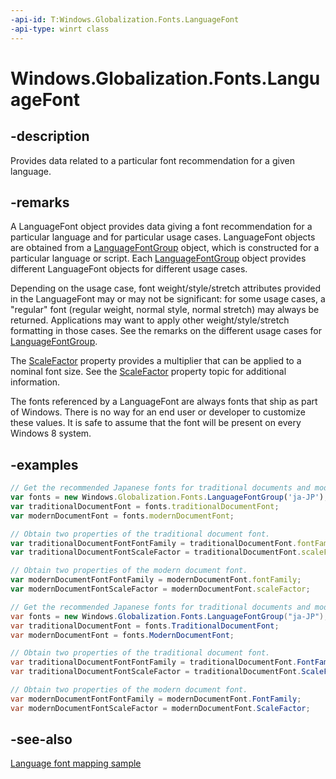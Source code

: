 ```yaml
---
-api-id: T:Windows.Globalization.Fonts.LanguageFont
-api-type: winrt class
---
```


<!-- Class syntax.
public class LanguageFont : Windows.Globalization.Fonts.ILanguageFont
-->

# Windows.Globalization.Fonts.LanguageFont

## -description
Provides data related to a particular font recommendation for a given language.

## -remarks
A LanguageFont object provides data giving a font recommendation for a particular language and for particular usage cases. LanguageFont objects are obtained from a [LanguageFontGroup](languagefontgroup.md) object, which is constructed for a particular language or script. Each [LanguageFontGroup](languagefontgroup.md) object provides different LanguageFont objects for different usage cases.

Depending on the usage case, font weight/style/stretch attributes provided in the LanguageFont may or may not be significant: for some usage cases, a "regular" font (regular weight, normal style, normal stretch) may always be returned. Applications may want to apply other weight/style/stretch formatting in those cases. See the remarks on the different usage cases for [LanguageFontGroup](languagefontgroup.md).

The [ScaleFactor](languagefont_scalefactor.md) property provides a multiplier that can be applied to a nominal font size. See the [ScaleFactor](languagefont_scalefactor.md) property topic for additional information.

The fonts referenced by a LanguageFont are always fonts that ship as part of Windows. There is no way for an end user or developer to customize these values. It is safe to assume that the font will be present on every Windows 8 system.

## -examples


```javascript
// Get the recommended Japanese fonts for traditional documents and modern documents.
var fonts = new Windows.Globalization.Fonts.LanguageFontGroup('ja-JP');
var traditionalDocumentFont = fonts.traditionalDocumentFont;
var modernDocumentFont = fonts.modernDocumentFont;

// Obtain two properties of the traditional document font.
var traditionalDocumentFontFontFamily = traditionalDocumentFont.fontFamily;   // "MS Mincho"
var traditionalDocumentFontScaleFactor = traditionalDocumentFont.scaleFactor; // 100

// Obtain two properties of the modern document font.
var modernDocumentFontFontFamily = modernDocumentFont.fontFamily;             // "Meiryo"
var modernDocumentFontScaleFactor = modernDocumentFont.scaleFactor;           // 90
```

```csharp
// Get the recommended Japanese fonts for traditional documents and modern documents.
var fonts = new Windows.Globalization.Fonts.LanguageFontGroup("ja-JP");
var traditionalDocumentFont = fonts.TraditionalDocumentFont;
var modernDocumentFont = fonts.ModernDocumentFont;

// Obtain two properties of the traditional document font.
var traditionalDocumentFontFontFamily = traditionalDocumentFont.FontFamily;   // "MS Mincho"
var traditionalDocumentFontScaleFactor = traditionalDocumentFont.ScaleFactor; // 100

// Obtain two properties of the modern document font.
var modernDocumentFontFontFamily = modernDocumentFont.FontFamily;             // "Meiryo"
var modernDocumentFontScaleFactor = modernDocumentFont.ScaleFactor;           // 90
```



## -see-also
[Language font mapping sample](https://github.com/microsoftarchive/msdn-code-gallery-microsoft/tree/411c271e537727d737a53fa2cbe99eaecac00cc0/Official%20Windows%20Platform%20Sample/Windows%208%20app%20samples/%5BJavaScript%5D-Windows%208%20app%20samples/JavaScript/Windows%208%20app%20samples/Language%20font%20mapping%20sample%20(Windows%208))
